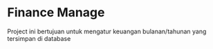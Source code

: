 # Finance Manage

Project ini bertujuan untuk mengatur keuangan bulanan/tahunan yang tersimpan di database
